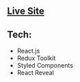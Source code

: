 <h2><a  href="https://tesla-desg.netlify.app/" target="_blank">Live Site</a></h2>
<h2>Tech:</h2>
  <ul>
    <li>React.js</li>
    <li>Redux Toolkit</li>
    <li>Styled Components</li>
    <li>React Reveal</li>
    
  </ul>
